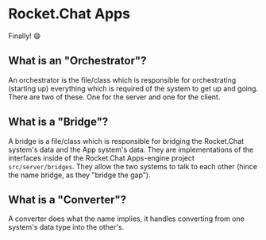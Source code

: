 # Rocket.Chat Apps
Finally! :smile:

## What is an "Orchestrator"?
An orchestrator is the file/class which is responsible for orchestrating (starting up) everything which is required of the system to get up and going. There are two of these. One for the server and one for the client.

## What is a "Bridge"?
A bridge is a file/class which is responsible for bridging the Rocket.Chat system's data and the App system's data. They are implementations of the interfaces inside of the Rocket.Chat Apps-engine project `src/server/bridges`. They allow the two systems to talk to each other (hince the name bridge, as they "bridge the gap").

## What is a "Converter"?
A converter does what the name implies, it handles converting from one system's data type into the other's.
